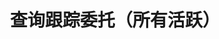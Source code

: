 ---
title: 查询跟踪委托（所有活跃）
position_number: 16
type: get
description: /v1/future-u/trade/entrust/track-list
parameters:
    - 
        name: page
        type: integer
        mandatory: false
        default: 1
        description: 页码
        ranges:
    -
        name: size
        type: integer
        mandatory: false
        default: 10
        description: 单页数
        ranges:
    -
        name: endTime
        type: integer
        mandatory: false
        default: N/A
        description:
        ranges:
    -
        name: startTime
        type: integer
        mandatory: false
        default: N/A
        description: 起始时间
        ranges:
    - 
        name: symbol
        type: string
        mandatory: false
        default: N/A
        description: 交易对
        ranges:
content_markdown: |-

                #### **限流规则**

                200/s/apikey
left_code_blocks:
    -
        code_block: "public void getTrackDetail() {\r\n\tString text = HttpUtil.get(URL + \"/data/api/v1/future-u/trade/entrust/track-detail\");\r\n\tSystem.out.println(text);\r\n}"
        title: Java
        language: java
right_code_blocks:
    - code_block: |-
        {
         "msgInfo": {
            "code": "",
            "msg": ""
          },
          "msg": "",
          "data": {
            items:[
              "activationPrice": 0,      //激活价格，如果没有配置，则用当前价格为激活价格
              "avgPrice": 0,             //实际成交均价
              "callback": "",            //回调幅度配置 1比例 2固定
              "callbackVal": 0,          //回调幅度配置值，大于0
              "configActivation": false, //是否配置激活价格
              "createdTime": 0,          //创建时间
              "currentPrice": 0,         //下单时对应类型的实时价格，激活价格和下单行情价格比较，判断激活价格的方向
              "desc": "",                //描述，撤销、委托失败等描述
              "executedQty": 0,          //实际成交数量
              "orderSide": "",           //买卖方向
              "ordinary": true,          //
              "origQty": 0,              //数量（张）
              "positionSide": "",        //持仓方向
              "price": 0,                //订单价格
              "state": "",               //订单状态 NOT_ACTIVATION: 未激活；NOT_TRIGGERED：新建委托（未触发）；TRIGGERING：触发中；TRIGGERED：已触发；USER_REVOCATION：用户撤销；PLATFORM_REVOCATION：平台撤销（拒绝）；EXPIRED：已过期;DELEGATION_FAILED: 委托失败
              "stopPrice": 0,            //触发价格
              "symbol": "",              //交易对
              "trackId": 0,              //跟踪委托id
              "triggerPriceType": "",    //触发价格类型
              "updatedTime": 0           //更新时间
            ],
            page: 1,                     //页码
            ps: 10,                      //一页数量
            total: 20                    //总量
          },
          "code": 200
        }
      title: Response
      language: json
---